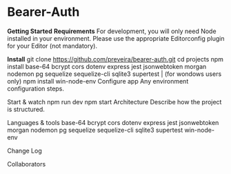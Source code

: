 # Bearer-Auth #

**Getting Started**
**Requirements**
For development, you will only need Node installed in your environment. Please use the appropriate Editorconfig plugin for your Editor (not mandatory).

**Install**
git clone https://github.com/preveira/bearer-auth.git
cd projects
npm install base-64 bcrypt cors dotenv express jest jsonwebtoken morgan nodemon pg sequelize sequelize-cli sqlite3 supertest | 
(for wondows users only) npm install win-node-env
Configure app
Any environment configuration steps.

Start & watch
npm run dev
npm start
Architecture
Describe how the project is structured.

Languages & tools
base-64 bcrypt cors dotenv express jest jsonwebtoken morgan nodemon pg sequelize sequelize-cli sqlite3 supertest win-node-env

Change Log

Collaborators
